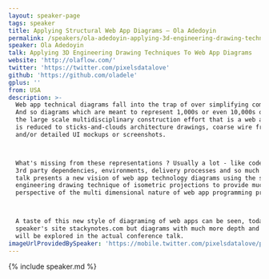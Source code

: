 ```yaml
---
layout: speaker-page
tags: speaker
title: Applying Structural Web App Diagrams – Ola Adedoyin
permalink: /speakers/ola-adedoyin-applying-3d-engineering-drawing-techniques.html
speaker: Ola Adedoyin
talk: Applying 3D Engineering Drawing Techniques To Web App Diagrams
website: 'http://olaflow.com/'
twitter: 'https://twitter.com/pixelsdatalove'
github: 'https://github.com/oladele'
gplus: ''
from: USA
description: >-
  Web app technical diagrams fall into the trap of over simplifying complexity.
  And so diagrams which are meant to represent 1,000s or even 10,000s of hours of
  the large scale multidisciplinary construction effort that is a web app project
  is reduced to sticks-and-clouds architecture drawings, coarse wire frames
  and/or detailed UI mockups or screenshots.



  What's missing from these representations ? Usually a lot - like code volume,
  3rd party dependencies, environments, delivery processes and so much more. This
  talk presents a new vision of web app technology diagrams using the structural
  engineering drawing technique of isometric projections to provide much better
  perspective of the multi dimensional nature of web app programming projects.



  A taste of this new style of diagraming of web apps can be seen, today, at the
  speaker's site stackynotes.com but diagrams with much more depth and breadth
  will be explored in the actual conference talk.
imageUrlProvidedBySpeaker: 'https://mobile.twitter.com/pixelsdatalove/photo'
---
```


{% include speaker.md %}
